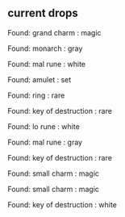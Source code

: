 ## current drops

Found: grand charm : magic
Found: monarch : gray
Found: mal rune : white
Found: amulet : set
Found: ring : rare
Found: key of destruction : rare
Found: lo rune : white
Found: mal rune : gray
Found: key of destruction : rare
Found: small charm : magic
Found: small charm : magic
Found: key of destruction : white
